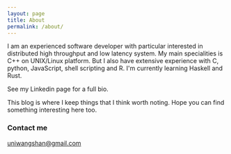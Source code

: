 ```yaml
---
layout: page
title: About
permalink: /about/
---
```


I am an experienced software developer with particular interested in distributed high throughput and low latency system. My main specialities is C++ on UNIX/Linux platform. But I also have extensive experience with C, python, JavaScript, shell scripting and R. I'm currently learning Haskell and Rust.

See my Linkedin page for a full bio.

This blog is where I keep things that I think worth noting. Hope you can find something interesting here too.

### Contact me

[uniwangshan@gmail.com](mailto:uniwangshan@gmail.com)
